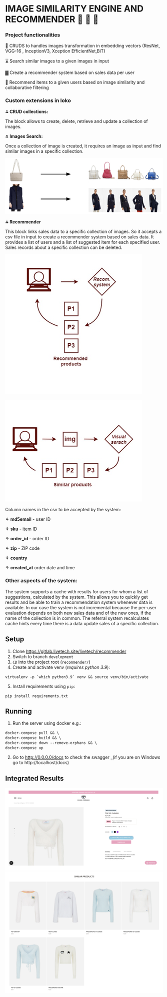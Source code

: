 

# IMAGE SIMILARITY ENGINE AND RECOMMENDER 🎨 👗 👛


### Project functionalities

 
🐝 CRUDS to handles images transformation in embedding vectors (ResNet, VGG-16 , InceptionV3, Xception
EfficientNet,BiT)

⌛ Search similar images to a given images in input

▓ Create a recommender system based on sales data per user

👚 Recommend items to a given users based on image similarity and collaborative filtering

### Custom extensions in loko

**⁂ CRUD collections:** 

The block allows to create, delete, retrieve and update a collection of images.

**⁂ Images Search:**

Once a collection of image is created, it requires an image as input and find similar images in a specific collection. 


![Image Similarity results](images/resuls_similarity.png)

**⁂ Recommender**

This block links sales data to a specific collection of images. So it accepts a csv file in input to create a recommender
system based on sales data. It provides a list of users and a list of suggested item for each specified user. Sales records about
a specific collection can be deleted.

![Sys Rec](images/sysrec1.png)

![Sys Rec](images/sysrec2.png)


Column names in the csv to be accepted by the system:

⚘ **md5email** - user ID 

⚘ **sku** - item ID

⚘ **order_id** - order ID

⚘ **zip** - ZIP code 

⚘ **country**

⚘ **created_at** order date and time

### Other aspects of the system:
The system supports a cache with results for users for whom a list of
suggestions, calculated by the system. This allows you to quickly get results and be able to train
a recommendation system whenever data is available. In our case the
system is not incremental because the per-user evaluation depends on both new sales data and
of the new ones, if the name of the collection is in common.
The referral system recalculates cache hints every time there is a data update
sales of a specific collection.






## Setup

1) Clone https://gitlab.livetech.site/livetech/recommender
2) Switch to branch `development`
3) `CD` into the project root (`recommender/`)
4) Create and activate venv (_requires python 3.9_):
```shell
virtualenv -p `which python3.9` venv && source venv/bin/activate
```
5) Install requirements using `pip`:
```shell
pip install requirements.txt
```

## Running

1) Run the server using docker e.g.:
```shell
docker-compose pull && \
docker-compose build && \
docker-compose down --remove-orphans && \
docker-compose up
```
2) Go to http://0.0.0.0/docs to check the swagger _(if you are on Windows go to http://localhost/docs)

## Integrated Results  

![Similarity_Results1](images/results1.png)
![Similarity_Results2](images/result2.png)




